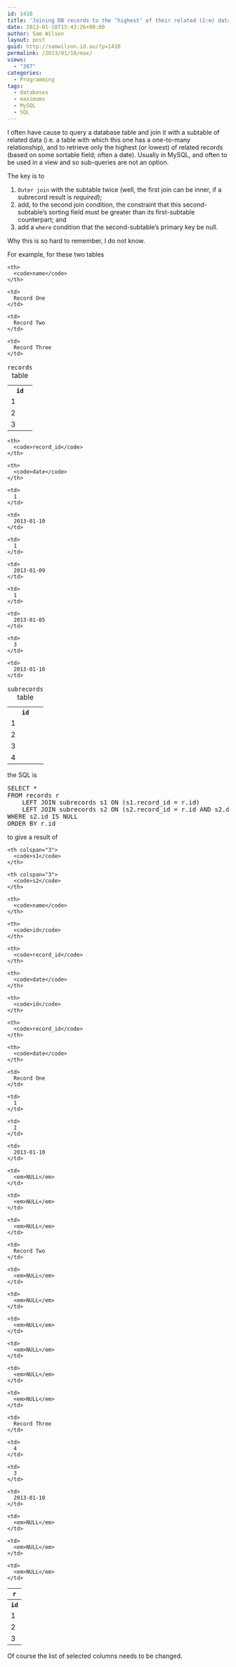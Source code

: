 ```yaml
---
id: 1410
title: 'Joining DB records to the ‘highest’ of their related (1:m) data'
date: 2013-01-10T15:43:26+00:00
author: Sam Wilson
layout: post
guid: http://samwilson.id.au/?p=1410
permalink: /2013/01/10/max/
views:
  - "207"
categories:
  - Programming
tags:
  - databases
  - maximums
  - MySQL
  - SQL
---
```

I often have cause to query a database table and join it with a subtable of related data (i.e. a table with which this one has a one-to-many relationship), and to retrieve only the highest (or lowest) of related records (based on some sortable field; often a date). Usually in MySQL, and often to be used in a view and so sub-queries are not an option.

The key is to

  1. `Outer join` with the subtable twice (well, the first join can be inner, if a subrecord result is _required_);
  2. add, to the second join condition, the constraint that this second-subtable’s sorting field must be greater than its first-subtable counterpart; and
  3. add a `where` condition that the second-subtable’s primary key be null.

Why this is so hard to remember, I do not know.

For example, for these two tables

<table>
  <caption><code>records</code> table</caption> 
  
  <tr>
    <th>
      <code>id</code>
    </th>
    
    <th>
      <code>name</code>
    </th>
  </tr>
  
  <tr>
    <td>
      1
    </td>
    
    <td>
      Record One
    </td>
  </tr>
  
  <tr>
    <td>
      2
    </td>
    
    <td>
      Record Two
    </td>
  </tr>
  
  <tr>
    <td>
      3
    </td>
    
    <td>
      Record Three
    </td>
  </tr>
</table>

<table>
  <caption><code>subrecords</code> table</caption> 
  
  <tr>
    <th>
      <code>id</code>
    </th>
    
    <th>
      <code>record_id</code>
    </th>
    
    <th>
      <code>date</code>
    </th>
  </tr>
  
  <tr>
    <td>
      1
    </td>
    
    <td>
      1
    </td>
    
    <td>
      2013-01-10
    </td>
  </tr>
  
  <tr>
    <td>
      2
    </td>
    
    <td>
      1
    </td>
    
    <td>
      2013-01-09
    </td>
  </tr>
  
  <tr>
    <td>
      3
    </td>
    
    <td>
      1
    </td>
    
    <td>
      2013-01-05
    </td>
  </tr>
  
  <tr>
    <td>
      4
    </td>
    
    <td>
      3
    </td>
    
    <td>
      2013-01-10
    </td>
  </tr>
</table>

the SQL is

<pre lang="sql">SELECT *
FROM records r
    LEFT JOIN subrecords s1 ON (s1.record_id = r.id)
    LEFT JOIN subrecords s2 ON (s2.record_id = r.id AND s2.date > s1.date)
WHERE s2.id IS NULL
ORDER BY r.id
</pre>

to give a result of

<table>
  <tr>
    <th colspan="2">
      <code>r</code>
    </th>
    
    <th colspan="3">
      <code>s1</code>
    </th>
    
    <th colspan="3">
      <code>s2</code>
    </th>
  </tr>
  
  <tr>
    <th>
      <code>id</code>
    </th>
    
    <th>
      <code>name</code>
    </th>
    
    <th>
      <code>id</code>
    </th>
    
    <th>
      <code>record_id</code>
    </th>
    
    <th>
      <code>date</code>
    </th>
    
    <th>
      <code>id</code>
    </th>
    
    <th>
      <code>record_id</code>
    </th>
    
    <th>
      <code>date</code>
    </th>
  </tr>
  
  <tr>
    <td>
      1
    </td>
    
    <td>
      Record One
    </td>
    
    <td>
      1
    </td>
    
    <td>
      1
    </td>
    
    <td>
      2013-01-10
    </td>
    
    <td>
      <em>NULL</em>
    </td>
    
    <td>
      <em>NULL</em>
    </td>
    
    <td>
      <em>NULL</em>
    </td>
  </tr>
  
  <tr>
    <td>
      2
    </td>
    
    <td>
      Record Two
    </td>
    
    <td>
      <em>NULL</em>
    </td>
    
    <td>
      <em>NULL</em>
    </td>
    
    <td>
      <em>NULL</em>
    </td>
    
    <td>
      <em>NULL</em>
    </td>
    
    <td>
      <em>NULL</em>
    </td>
    
    <td>
      <em>NULL</em>
    </td>
  </tr>
  
  <tr>
    <td>
      3
    </td>
    
    <td>
      Record Three
    </td>
    
    <td>
      4
    </td>
    
    <td>
      3
    </td>
    
    <td>
      2013-01-10
    </td>
    
    <td>
      <em>NULL</em>
    </td>
    
    <td>
      <em>NULL</em>
    </td>
    
    <td>
      <em>NULL</em>
    </td>
  </tr>
</table>

Of course the list of selected columns needs to be changed.